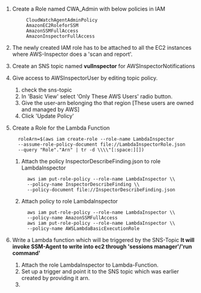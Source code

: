 1. Create a Role named CWA_Admin with below policies in IAM
            
            CloudWatchAgentAdminPolicy
            AmazonEC2RoleforSSM
            AmazonSSMFullAccess
            AmazonInspectorFullAccess
2. The newly created IAM role has to be attached to all the EC2 instances where AWS-Inspector does a 'scan and report'.   
3. Create an SNS topic named **vulInspector** for AWSInspectorNotifications
4. Give access to AWSInspectorUser by editing topic policy.
    1. check the sns-topic 
    2. In 'Basic View' select 'Only These AWS Users' radio button.
    3. Give the user-arn belonging tho that region [These users are owned and managed by AWS]
    4. Click 'Update Policy'
5. Create a Role for the Lambda Function
         
         roleArn=$(aws iam create-role --role-name LambdaInspector
         --assume-role-policy-document file://LambdaInspectorRole.json
         --query "Role"."Arn" | tr -d \\\\"[:space:][])
      1. Attach the policy InspectorDescribeFinding.json to role LambdaInspector
   
               aws iam put-role-policy --role-name LambdaInspector \\
               --policy-name InspectorDescribeFinding \\
               --policy-document file://InspectorDescribeFinding.json
         
      2. Attach policy to role LambdaInspector
         
               aws iam put-role-policy --role-name LambdaInspector \\
               --policy-name AmazonSSMFullAccess
               aws iam put-role-policy --role-name LambdaInspector \\
               --policy-name AWSLambdaBasicExecutionRole
   
6. Write a Lambda function which will be triggered by the SNS-Topic **It will invoke SSM-Agent to write into ec2 through 'sessions manager'/'run command'**
   1. Attach the role LambdaInspector to Lambda-Function.
   2. Set up a trigger and point it to the SNS topic which was earlier created by providing it arn.
   3. 